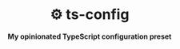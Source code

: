 <div align="center">
    <h1>⚙️ ts-config</h1>
    <strong>My opinionated TypeScript configuration preset</strong>
</div>
